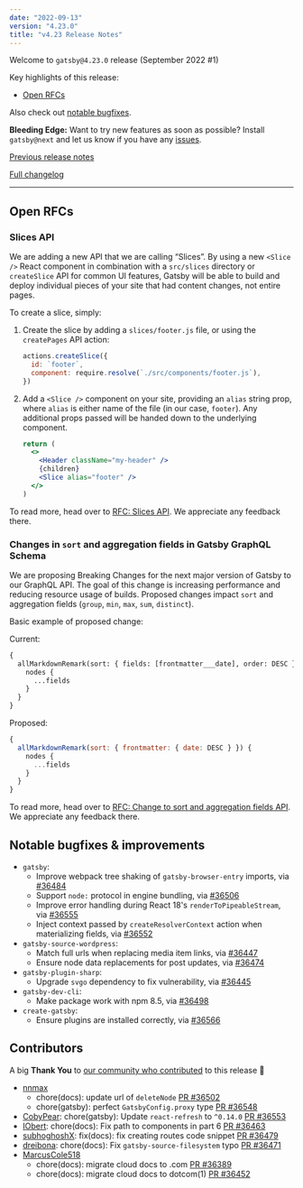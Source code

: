 ```yaml
---
date: "2022-09-13"
version: "4.23.0"
title: "v4.23 Release Notes"
---
```


Welcome to `gatsby@4.23.0` release (September 2022 #1)

Key highlights of this release:

- [Open RFCs](#open-rfcs)

Also check out [notable bugfixes](#notable-bugfixes--improvements).

**Bleeding Edge:** Want to try new features as soon as possible? Install `gatsby@next` and let us know if you have any [issues](https://github.com/gatsbyjs/gatsby/issues).

[Previous release notes](/docs/reference/release-notes/v4.22)

[Full changelog][full-changelog]

---

## Open RFCs

### Slices API

We are adding a new API that we are calling “Slices”. By using a new `<Slice />` React component in combination with a `src/slices` directory or `createSlice` API for common UI features, Gatsby will be able to build and deploy individual pieces of your site that had content changes, not entire pages.

To create a slice, simply:

1. Create the slice by adding a `slices/footer.js` file, or using the `createPages` API action:

   ```js
   actions.createSlice({
     id: `footer`,
     component: require.resolve(`./src/components/footer.js`),
   })
   ```

2. Add a `<Slice />` component on your site, providing an `alias` string prop, where `alias` is either name of the file (in our case, `footer`). Any additional props passed will be handed down to the underlying component.

   ```jsx
   return (
     <>
       <Header className="my-header" />
       {children}
       <Slice alias="footer" />
     </>
   )
   ```

To read more, head over to [RFC: Slices API](https://github.com/gatsbyjs/gatsby/discussions/36339). We appreciate any feedback there.

### Changes in `sort` and aggregation fields in Gatsby GraphQL Schema

We are proposing Breaking Changes for the next major version of Gatsby to our GraphQL API. The goal of this change is increasing performance and reducing resource usage of builds. Proposed changes impact `sort` and aggregation fields (`group`, `min`, `max`, `sum`, `distinct`).

Basic example of proposed change:

Current:

```graphql
{
  allMarkdownRemark(sort: { fields: [frontmatter___date], order: DESC }) {
    nodes {
      ...fields
    }
  }
}
```

Proposed:

```jsx
{
  allMarkdownRemark(sort: { frontmatter: { date: DESC } }) {
    nodes {
      ...fields
    }
  }
}
```

To read more, head over to [RFC: Change to sort and aggregation fields API](https://github.com/gatsbyjs/gatsby/discussions/36242). We appreciate any feedback there.

## Notable bugfixes & improvements

- `gatsby`:
  - Improve webpack tree shaking of `gatsby-browser-entry` imports, via [#36484](https://github.com/gatsbyjs/gatsby/pull/36484)
  - Support `node:` protocol in engine bundling, via [#36506](https://github.com/gatsbyjs/gatsby/pull/36506)
  - Improve error handling during React 18's `renderToPipeableStream`, via [#36555](https://github.com/gatsbyjs/gatsby/pull/36555)
  - Inject context passed by `createResolverContext` action when materializing fields, via [#36552](https://github.com/gatsbyjs/gatsby/pull/36552)
- `gatsby-source-wordpress`:
  - Match full urls when replacing media item links, via [#36447](https://github.com/gatsbyjs/gatsby/pull/36447)
  - Ensure node data replacements for post updates, via [#36474](https://github.com/gatsbyjs/gatsby/pull/36474)
- `gatsby-plugin-sharp`:
  - Upgrade `svgo` dependency to fix vulnerability, via [#36445](https://github.com/gatsbyjs/gatsby/pull/36445)
- `gatsby-dev-cli`:
  - Make package work with npm 8.5, via [#36498](https://github.com/gatsbyjs/gatsby/pull/36498)
- `create-gatsby`:
  - Ensure plugins are installed correctly, via [#36566](https://github.com/gatsbyjs/gatsby/pull/36566)

## Contributors

A big **Thank You** to [our community who contributed][full-changelog] to this release 💜

- [nnmax](https://github.com/nnmax)
  - chore(docs): update url of `deleteNode` [PR #36502](https://github.com/gatsbyjs/gatsby/pull/36502)
  - chore(gatsby): perfect `GatsbyConfig.proxy` type [PR #36548](https://github.com/gatsbyjs/gatsby/pull/36548)
- [CobyPear](https://github.com/CobyPear): chore(gatsby): Update `react-refresh` to `^0.14.0` [PR #36553](https://github.com/gatsbyjs/gatsby/pull/36553)
- [IObert](https://github.com/IObert): chore(docs): Fix path to components in part 6 [PR #36463](https://github.com/gatsbyjs/gatsby/pull/36463)
- [subhoghoshX](https://github.com/subhoghoshX): fix(docs): fix creating routes code snippet [PR #36479](https://github.com/gatsbyjs/gatsby/pull/36479)
- [dreibona](https://github.com/dreibona): chore(docs): Fix `gatsby-source-filesystem` typo [PR #36471](https://github.com/gatsbyjs/gatsby/pull/36471)
- [MarcusCole518](https://github.com/MarcusCole518)
  - chore(docs): migrate cloud docs to .com [PR #36389](https://github.com/gatsbyjs/gatsby/pull/36389)
  - chore(docs): migrate cloud docs to dotcom(1) [PR #36452](https://github.com/gatsbyjs/gatsby/pull/36452)

[full-changelog]: https://github.com/gatsbyjs/gatsby/compare/gatsby@4.23.0-next.0...gatsby@4.23.0
